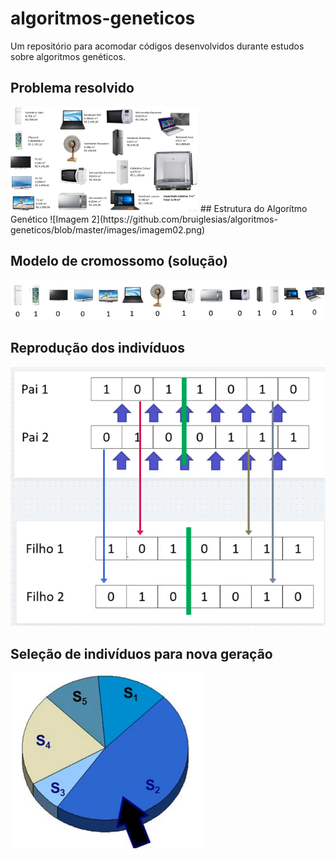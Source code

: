 # algoritmos-geneticos

Um repositório para acomodar códigos desenvolvidos durante estudos sobre algoritmos genéticos.

## Problema resolvido

<img src="https://github.com/bruiglesias/algoritmos-geneticos/blob/master/images/imagem01.png" alt="alt text" width="300" >
## Estrutura do Algorítmo Genético
![Imagem 2](https://github.com/bruiglesias/algoritmos-geneticos/blob/master/images/imagem02.png)

## Modelo de cromossomo (solução)
![Imagem 3](https://github.com/bruiglesias/algoritmos-geneticos/blob/master/images/imagem03.png)

## Reprodução dos indivíduos
![Imagem 4](https://github.com/bruiglesias/algoritmos-geneticos/blob/master/images/imagem04.png)

## Seleção de indivíduos para nova geração
![Imagem 5](https://github.com/bruiglesias/algoritmos-geneticos/blob/master/images/imagem05.png)
